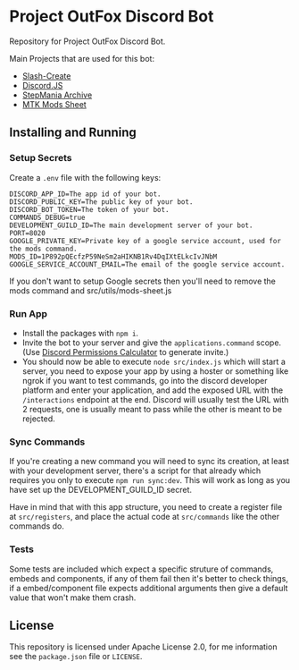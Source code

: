 # Project OutFox Discord Bot

Repository for Project OutFox Discord Bot.

Main Projects that are used for this bot:

- [Slash-Create](https://github.com/Snazzah/slash-create)
- [Discord.JS](https://discord.js.org/#/)
- [StepMania Archive](https://josevarela.net/SMArchive/)
- [MTK Mods Sheet](https://docs.google.com/spreadsheets/d/1P892pQEcfzP59NeSm2aHIKNB1Rv4DqIXtELkcIvJNbM/edit?usp=sharing)

## Installing and Running

### Setup Secrets

Create a `.env` file with the following keys:

```.env
DISCORD_APP_ID=The app id of your bot.
DISCORD_PUBLIC_KEY=The public key of your bot.
DISCORD_BOT_TOKEN=The token of your bot.
COMMANDS_DEBUG=true
DEVELOPMENT_GUILD_ID=The main development server of your bot.
PORT=8020
GOOGLE_PRIVATE_KEY=Private key of a google service account, used for the mods command.
MODS_ID=1P892pQEcfzP59NeSm2aHIKNB1Rv4DqIXtELkcIvJNbM
GOOGLE_SERVICE_ACCOUNT_EMAIL=The email of the google service account.
```

If you don't want to setup Google secrets then you'll need to remove the mods command and src/utils/mods-sheet.js

### Run App

- Install the packages with `npm i`.
- Invite the bot to your server and give the `applications.command` scope. (Use [Discord Permissions Calculator](https://discordapi.com/permissions.html) to generate invite.)
- You should now be able to execute `node src/index.js` which will start a server, you need to expose your app by using a hoster or something like ngrok if you want to test commands, go into the discord developer platform and enter your application, and add the exposed URL with the `/interactions` endpoint at the end. Discord will usually test the URL with 2 requests, one is usually meant to pass while the other is meant to be rejected.

### Sync Commands

If you're creating a new command you will need to sync its creation, at least with your development server, there's a script for that already which requires you only to execute `npm run sync:dev`. This will work as long as you have set up the DEVELOPMENT_GUILD_ID secret.

Have in mind that with this app structure, you need to create a register file at `src/registers`, and place the actual code at `src/commands` like the other commands do.

### Tests

Some tests are included which expect a specific struture of commands, embeds and components, if any of them fail then it's better to check things, if a embed/component file expects additional arguments then give a default value that won't make them crash.

## License

This repository is licensed under Apache License 2.0, for me information see the `package.json` file or `LICENSE`.